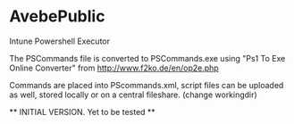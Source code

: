 # AvebePublic
Intune Powershell Executor

The PSCommands file is converted to PSCommands.exe using "Ps1 To Exe Online Converter" from http://www.f2ko.de/en/op2e.php 

Commands are placed into PScommands.xml, script files can be uploaded as well, stored locally or on a central fileshare. (change workingdir)

** INITIAL VERSION. Yet to be tested **
